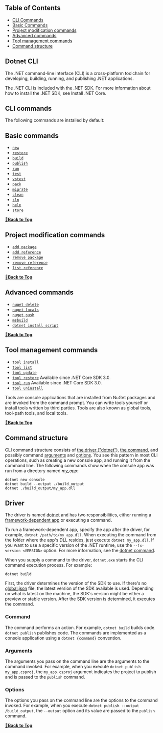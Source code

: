## Table of Contents

- [CLI Commands](#CLI-Commands)
 - [Basic Commands](#Basic-commands)
 - [Project modification commands](#Project-modification-commands)
 - [Advanced commands](#Advanced-commands)
 - [Tool management commands](#Tool-management-commands)
 - [Command structure](#Command-structure)

## Dotnet CLI

The .NET command-line interface (CLI) is a cross-platform toolchain for developing, building, running, and publishing .NET applications.

The .NET CLI is included with the .NET SDK. For more information about how to install the .NET SDK, see Install .NET Core.

## CLI commands

The following commands are installed by default:

## Basic commands

- [`new`](dotnet-new.md)
- [`restore`](dotnet-restore.md)
- [`build`](dotnet-build.md)
- [`publish`](dotnet-publish.md)
- [`run`](dotnet-run.md)
- [`test`](dotnet-test.md)
- [`vstest`](dotnet-vstest.md)
- [`pack`](dotnet-pack.md)
- [`migrate`](dotnet-migrate.md)
- [`clean`](dotnet-clean.md)
- [`sln`](dotnet-sln.md)
- [`help`](dotnet-help.md)
- [`store`](dotnet-store.md)

**[🔼Back to Top](#table-of-contents)**

## Project modification commands

- [`add package`](dotnet-add-package.md)
- [`add reference`](dotnet-add-reference.md)
- [`remove package`](dotnet-remove-package.md)
- [`remove reference`](dotnet-remove-reference.md)
- [`list reference`](dotnet-list-reference.md)

**[🔼Back to Top](#table-of-contents)**

## Advanced commands

- [`nuget delete`](dotnet-nuget-delete.md)
- [`nuget locals`](dotnet-nuget-locals.md)
- [`nuget push`](dotnet-nuget-push.md)
- [`msbuild`](dotnet-msbuild.md)
- [`dotnet install script`](dotnet-install-script.md)

**[🔼Back to Top](#table-of-contents)**

## Tool management commands

- [`tool install`](dotnet-tool-install.md)
- [`tool list`](dotnet-tool-list.md)
- [`tool update`](dotnet-tool-update.md)
- [`tool restore`](global-tools.md#install-a-local-tool) Available since .NET Core SDK 3.0.
- [`tool run`](global-tools.md#invoke-a-local-tool) Available since .NET Core SDK 3.0.
- [`tool uninstall`](dotnet-tool-uninstall.md)

Tools are console applications that are installed from NuGet packages and are invoked from the command prompt. You can write tools yourself or install tools written by third parties. Tools are also known as global tools, tool-path tools, and local tools.

**[🔼Back to Top](#table-of-contents)**

## Command structure

CLI command structure consists of [the driver ("dotnet")](#driver), [the command](#command), and possibly command [arguments](#arguments) and [options](#options). You see this pattern in most CLI operations, such as creating a new console app, and running it from the command line. The following commands show when the console app was run from a directory named *my_app*:

```dotnetcli
dotnet new console
dotnet build --output ./build_output
dotnet ./build_output/my_app.dll
```

## Driver

The driver is named [dotnet](dotnet.md) and has two responsibilities, either running a [framework-dependent app](../deploying/index.md) or executing a command.

To run a framework-dependent app, specify the app after the driver, for example, `dotnet /path/to/my_app.dll`. When executing the command from the folder where the app's DLL resides, just execute `dotnet my_app.dll`. If you want to use a specific version of the .NET runtime, use the `--fx-version <VERSION>` option. For more information, see the [dotnet command](dotnet.md).

When you supply a command to the driver, `dotnet.exe` starts the CLI command execution process. For example:

```dotnetcli
dotnet build
```

First, the driver determines the version of the SDK to use. If there's no [global.json](global-json.md) file, the latest version of the SDK available is used. Depending on what is latest on the machine, the SDK's version might be either a preview or stable version. After the SDK version is determined, it executes the command.

### Command

The command performs an action. For example, `dotnet build` builds code. `dotnet publish` publishes code. The commands are implemented as a console application using a `dotnet {command}` convention.

### Arguments

The arguments you pass on the command line are the arguments to the command invoked. For example, when you execute `dotnet publish my_app.csproj`, the `my_app.csproj` argument indicates the project to publish and is passed to the `publish` command.

### Options

The options you pass on the command line are the options to the command invoked. For example, when you execute `dotnet publish --output /build_output`, the `--output` option and its value are passed to the `publish` command.

**[🔼Back to Top](#table-of-contents)**
